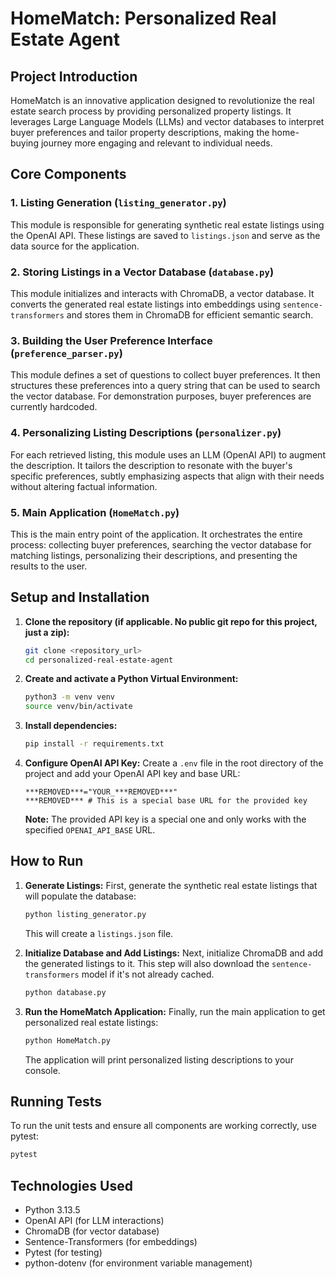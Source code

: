 # HomeMatch: Personalized Real Estate Agent

## Project Introduction
HomeMatch is an innovative application designed to revolutionize the real estate search process by providing personalized property listings. It leverages Large Language Models (LLMs) and vector databases to interpret buyer preferences and tailor property descriptions, making the home-buying journey more engaging and relevant to individual needs.

## Core Components

### 1. Listing Generation (`listing_generator.py`)
This module is responsible for generating synthetic real estate listings using the OpenAI API. These listings are saved to `listings.json` and serve as the data source for the application.

### 2. Storing Listings in a Vector Database (`database.py`)
This module initializes and interacts with ChromaDB, a vector database. It converts the generated real estate listings into embeddings using `sentence-transformers` and stores them in ChromaDB for efficient semantic search.

### 3. Building the User Preference Interface (`preference_parser.py`)
This module defines a set of questions to collect buyer preferences. It then structures these preferences into a query string that can be used to search the vector database. For demonstration purposes, buyer preferences are currently hardcoded.

### 4. Personalizing Listing Descriptions (`personalizer.py`)
For each retrieved listing, this module uses an LLM (OpenAI API) to augment the description. It tailors the description to resonate with the buyer's specific preferences, subtly emphasizing aspects that align with their needs without altering factual information.

### 5. Main Application (`HomeMatch.py`)
This is the main entry point of the application. It orchestrates the entire process: collecting buyer preferences, searching the vector database for matching listings, personalizing their descriptions, and presenting the results to the user.

## Setup and Installation

1.  **Clone the repository (if applicable. No public git repo for this project, just a zip):**
    ```bash
    git clone <repository_url>
    cd personalized-real-estate-agent
    ```

2.  **Create and activate a Python Virtual Environment:**
    ```bash
    python3 -m venv venv
    source venv/bin/activate
    ```

3.  **Install dependencies:**
    ```bash
    pip install -r requirements.txt
    ```

4.  **Configure OpenAI API Key:**
    Create a `.env` file in the root directory of the project and add your OpenAI API key and base URL:
    ```
    ***REMOVED***="YOUR_***REMOVED***"
    ***REMOVED*** # This is a special base URL for the provided key
    ```
    **Note:** The provided API key is a special one and only works with the specified `OPENAI_API_BASE` URL.

## How to Run

1.  **Generate Listings:**
    First, generate the synthetic real estate listings that will populate the database:
    ```bash
    python listing_generator.py
    ```
    This will create a `listings.json` file.

2.  **Initialize Database and Add Listings:**
    Next, initialize ChromaDB and add the generated listings to it. This step will also download the `sentence-transformers` model if it's not already cached.
    ```bash
    python database.py
    ```

3.  **Run the HomeMatch Application:**
    Finally, run the main application to get personalized real estate listings:
    ```bash
    python HomeMatch.py
    ```
    The application will print personalized listing descriptions to your console.

## Running Tests
To run the unit tests and ensure all components are working correctly, use pytest:
```bash
pytest
```

## Technologies Used
*   Python 3.13.5
*   OpenAI API (for LLM interactions)
*   ChromaDB (for vector database)
*   Sentence-Transformers (for embeddings)
*   Pytest (for testing)
*   python-dotenv (for environment variable management)
